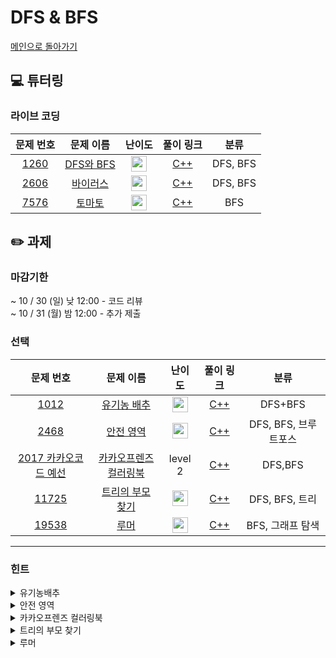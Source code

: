 # DFS & BFS

[메인으로 돌아가기](https://github.com/Altu-Bitu-3/Notice)

## 💻 튜터링

### 라이브 코딩

|문제 번호|문제 이름|난이도|풀이 링크|분류|
| :-----: | :-----: | :-----: | :-----: | :-----: |
|<a href="https://www.acmicpc.net/problem/1260" target="_blank">1260</a>|<a href="https://www.acmicpc.net/problem/1260" target="_blank">DFS와 BFS</a>|<img height="25px" width="25px" src="https://static.solved.ac/tier_small/9.svg"/>|[C++](https://github.com/Altu-Bitu-3/Notice/blob/main/10%EC%9B%94%2014%EC%9D%BC%20-%20DFS%20%26%20BFS/%EB%9D%BC%EC%9D%B4%EB%B8%8C%20%EC%BD%94%EB%94%A9/1260.cpp)|DFS, BFS|
|<a href="https://www.acmicpc.net/problem/2606" target="_blank">2606</a>|<a href="https://www.acmicpc.net/problem/2606" target="_blank">바이러스</a>|<img height="25px" width="25px" src="https://static.solved.ac/tier_small/8.svg"/>|[C++](https://github.com/Altu-Bitu-3/Notice/blob/main/10%EC%9B%94%2014%EC%9D%BC%20-%20DFS%20%26%20BFS/%EB%9D%BC%EC%9D%B4%EB%B8%8C%20%EC%BD%94%EB%94%A9/2606.cpp)|DFS, BFS|
|<a href="https://www.acmicpc.net/problem/7576" target="_blank">7576</a>|<a href="https://www.acmicpc.net/problem/7576" target="_blank">토마토</a>|<img height="25px" width="25px" src="https://static.solved.ac/tier_small/11.svg"/>|[C++](https://github.com/Altu-Bitu-3/Notice/blob/main/10%EC%9B%94%2014%EC%9D%BC%20-%20DFS%20%26%20BFS/%EB%9D%BC%EC%9D%B4%EB%B8%8C%20%EC%BD%94%EB%94%A9/7576.cpp)|BFS|

## ✏️ 과제

### 마감기한

~ 10 / 30 (일) 낮 12:00 - 코드 리뷰 </br>
~ 10 / 31 (월) 밤 12:00 - 추가 제출 </br>

### 선택

|                                 문제 번호                                 |                                    문제 이름                                     |                                       난이도                                       | 풀이 링크 |         분류          |
| :-----------------------------------------------------------------------: | :------------------------------------------------------------------------------: | :--------------------------------------------------------------------------------: | :-------: | :-------------------: |
| <a href="https://www.acmicpc.net/problem/1012" target="_blank">1012</a> |   <a href="https://www.acmicpc.net/problem/3079" target="_blank">유기농 배추</a>   | <img height="25px" width="25px" src="https://static.solved.ac/tier_small/9.svg"> |  [C++]()  | DFS+BFS |
|  <a href="https://www.acmicpc.net/problem/2468" target="_blank">2468</a>  |    <a href="https://www.acmicpc.net/problem/2468" target="_blank">안전 영역</a>     | <img height="25px" width="25px" src="https://static.solved.ac/tier_small/10.svg"/> |  [C++]()  | DFS, BFS, 브루트포스 |
| <a href="https://school.programmers.co.kr/learn/courses/30/lessons/1829" target="_blank">2017 카카오코드 예선</a> |   <a href="https://school.programmers.co.kr/learn/courses/30/lessons/1829" target="_blank">카카오프렌즈 컬러링북</a>    |  level 2 |  [C++]()  | DFS,BFS |
| <a href="https://www.acmicpc.net/problem/11725" target="_blank">11725</a> | <a href="https://www.acmicpc.net/problem/11725" target="_blank"> 트리의 부모 찾기 </a> | <img height="25px" width="25px" src="https://static.solved.ac/tier_small/9.svg"/> |  [C++]()  | DFS, BFS, 트리 |
| <a href="https://www.acmicpc.net/problem/17266" target="_blank">19538</a> | <a href="https://www.acmicpc.net/problem/19538" target="_blank">루머</a> | <img height="25px" width="25px" src="https://static.solved.ac/tier_small/12.svg"/>  |  [C++]()  | BFS, 그래프 탐색 |

---

### 힌트

<details>
<summary>유기농배추</summary>
<div markdown="1">
&nbsp;&nbsp;&nbsp;&nbsp;구역을 지정하기 위해 방문했던 곳은 다시 방문하면 안될 것 같아요!

</div>
</details>

<details>
<summary>안전 영역</summary>
<div markdown="1">
&nbsp;&nbsp;&nbsp;&nbsp;상하좌우로 이동하면서 물에 잠기지 않는 영역을 방문한 뒤, 배열에 표시해 보도록 해요!
 
</div>
</details>

<details>
<summary>카카오프렌즈 컬러링북</summary>
<div markdown="1">
&nbsp;&nbsp;&nbsp;&nbsp;
 방문 순서는 중요하지 않네요. DFS/BFS 중 어느것을 활용해도 괜찮을 것 같아요! 셀을 하나하나 검토하며 상하좌우로 뻗어나가며 같은 색깔을 지닌 영역인지 판단하면 되겠네요! 이미 방문 했던 곳을 한번 더 방문하지 않도록 하는 것이 중요해보여요.
</div>
</details>

<details>
<summary>트리의 부모 찾기</summary>
<div markdown="1">
&nbsp;&nbsp;&nbsp;&nbsp;
탐색 시작 위치를 잡는 것이 중요해요. 두 노드 중 어떤 노드가 부모노드인지 구분하기 위해서는 어떤 노드부터 탐색을 시작해야 할까요?
</div>
</details>

<details>
<summary>루머</summary>
<div markdown="1">
&nbsp;&nbsp;&nbsp;&nbsp;
각 사람이 루머를 믿기까지 루머를 믿는 주변인이 몇 명 남았는지를 확인해 가면서 풀어봐요! 주변인의 절반 이상이 루머를 믿을 때 본인도 믿는 다는 것을 주의해주세요!
</div>
</details>
